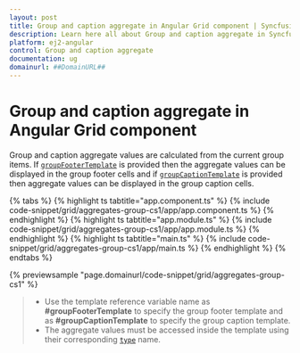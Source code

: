 ```yaml
---
layout: post
title: Group and caption aggregate in Angular Grid component | Syncfusion
description: Learn here all about Group and caption aggregate in Syncfusion Angular Grid component of Syncfusion Essential JS 2 and more.
platform: ej2-angular
control: Group and caption aggregate 
documentation: ug
domainurl: ##DomainURL##
---
```


# Group and caption aggregate in Angular Grid component

Group and caption aggregate values are calculated from the current group items.
If [`groupFooterTemplate`](https://ej2.syncfusion.com/angular/documentation/api/grid/aggregateColumnDirective/#groupfootertemplate) is provided then the aggregate values can be displayed
 in the group footer cells and
if [`groupCaptionTemplate`](https://ej2.syncfusion.com/angular/documentation/api/grid/aggregateColumnDirective/#groupcaptiontemplate)
 is provided then aggregate values can be displayed in the group caption cells.

{% tabs %}
{% highlight ts tabtitle="app.component.ts" %}
{% include code-snippet/grid/aggregates-group-cs1/app/app.component.ts %}
{% endhighlight %}
{% highlight ts tabtitle="app.module.ts" %}
{% include code-snippet/grid/aggregates-group-cs1/app/app.module.ts %}
{% endhighlight %}
{% highlight ts tabtitle="main.ts" %}
{% include code-snippet/grid/aggregates-group-cs1/app/main.ts %}
{% endhighlight %}
{% endtabs %}
  
{% previewsample "page.domainurl/code-snippet/grid/aggregates-group-cs1" %}

> * Use the template reference variable name as **#groupFooterTemplate** to specify the group footer template
and as **#groupCaptionTemplate** to specify the group caption template.
> * The aggregate values must be accessed inside the template using their corresponding [`type`](https://ej2.syncfusion.com/angular/documentation/api/grid/aggregateColumnDirective/#type)
name.